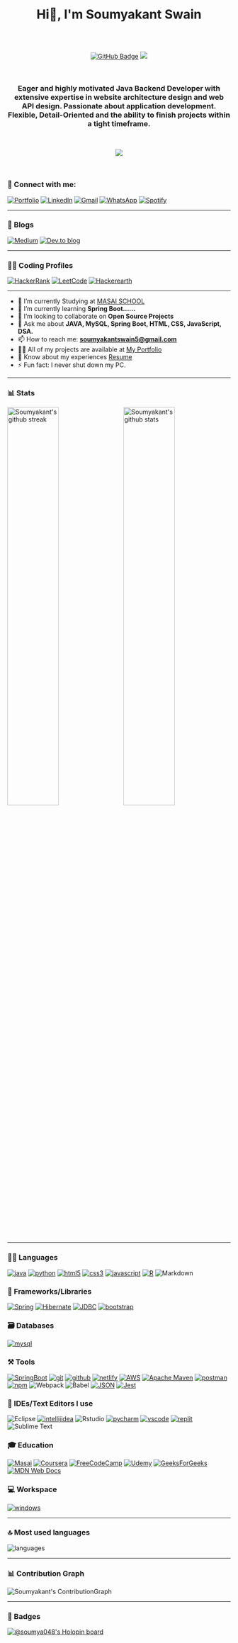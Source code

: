 <h1 align="center"> Hi👋, I'm Soumyakant Swain</h1>

<br>
<br>

<p align="center" width="45">
<a href="https://github.com/Soumya048?tab=followers"><img src="https://img.shields.io/github/followers/Soumya048?label=Followers&style=social" alt="GitHub Badge"></a>
<a href="https://github.com/Soumya048/github-profile-views-counter"><img src="https://komarev.com/ghpvc/?username=Soumya048"></a>
</p>

<br>

<h3 align="center">Eager and highly motivated Java Backend Developer with extensive expertise in website architecture design and web API design. Passionate about application development. Flexible, Detail-Oriented and the ability to finish projects within a tight timeframe.</h3>

<br>
<p align="center" dir="auto"><a target="_blank" rel="noopener noreferrer" href=" "><img src="https://github-profile-trophy.vercel.app/?username=Soumya048" style="max-width: 100%;"></a> </p>
<br>



### 🤝 Connect with me:

[![Portfolio](https://img.shields.io/badge/Portfolio-000000?style=for-the-badge&logo=Portfolio&logoColor=white)](https://soumyakant-portfolio.netlify.app/)
[![LinkedIn](https://img.shields.io/badge/LinkedIn-0077B5?style=for-the-badge&logo=linkedin&logoColor=white)](https://www.linkedin.com/in/soumyakant-swain-85b162b6/)
[![Gmail](https://img.shields.io/badge/Gmail-D14836?style=for-the-badge&logo=gmail&logoColor=white)](mailto:soumyakantswain5@gmail.com)
[![WhatsApp](https://img.shields.io/badge/WhatsApp-25D366?style=for-the-badge&logo=whatsapp&logoColor=white)](https://wa.me/+918596836609)
[![Spotify](https://img.shields.io/badge/Spotify-1ED760?style=for-the-badge&logo=spotify&logoColor=white)](https://open.spotify.com/user/v1xci2gicjgu9lbyssi9d5g2j?si=gId_LAcgSDSgjfgHlMUnPQ&utm_source=copy-link)

---

### 📜 Blogs

[![Medium](https://img.shields.io/badge/Medium-12100E?style=for-the-badge&logo=medium&logoColor=white)](https://medium.com/@soumyakantswain5)
[![Dev.to blog](https://img.shields.io/badge/dev.to-0A0A0A?style=for-the-badge&logo=dev.to&logoColor=white)](https://dev.to/soumya048)

---

### 👨‍💻 Coding Profiles

[![HackerRank](https://img.shields.io/badge/HackerRank-%23239120.svg?&style=for-the-badge&logo=hackerrank&logoColor=white)](https://www.hackerrank.com/soumyakantswain5)
[![LeetCode](https://img.shields.io/badge/LeetCode-000000?style=for-the-badge&logo=LeetCode&logoColor=#d16c06)](https://leetcode.com/soumyakantswain5/)
[![Hackerearth](https://img.shields.io/badge/HackerEarth-%232C3454.svg?&style=for-the-badge&logo=HackerEarth&logoColor=Blue)](https://www.hackerearth.com/@soumyakantswain5)

---

- 🔭 I’m currently Studying at [MASAI SCHOOL](https://www.masaischool.com)
- 🌱 I’m currently learning **Spring Boot......**
- 👯 I’m looking to collaborate on **Open Source Projects**
- 💬 Ask me about **JAVA, MySQL, Spring Boot, HTML, CSS, JavaScript, DSA.**
- 📫 How to reach me: **soumyakantswain5@gmail.com**
- 👨‍💻 All of my projects are available at [My Portfolio](https://soumyakant-portfolio.netlify.app/)
- 📄 Know about my experiences [Resume](https://drive.google.com/file/d/1IooIaoNci5PHcCl_Ghf63O-aji7oiGuD/view)
- ⚡ Fun fact: I never shut down my PC.

---

### 📊 Stats

<img src="https://github-readme-stats.vercel.app/api?username=Soumya048&include_all_commits=true&show_icons=true&theme=github_dark&hide_border=true" alt="Soumyakant's github stats" width="48%" align="right" >
<img src="https://github-readme-streak-stats.herokuapp.com/?user=Soumya048&theme=tokyonight&hide_border=true" alt="Soumyakant's github streak" width="48%" >

---

### 🧑‍💻 Languages
[![java](https://img.shields.io/badge/Java-ED8B00?style=for-the-badge&logo=java&logoColor=white)](https://soumyakant-portfolio.netlify.app/)
[![python](https://img.shields.io/badge/Python-FFD43B?style=for-the-badge&logo=python&logoColor=darkgreen)](https://soumyakant-portfolio.netlify.app/)
[![html5](https://img.shields.io/badge/HTML5-E34F26?style=for-the-badge&logo=html5&logoColor=white)](https://soumyakant-portfolio.netlify.app/)
[![css3](https://img.shields.io/badge/CSS3-1572B6?style=for-the-badge&logo=css3&logoColor=white)](https://soumyakant-portfolio.netlify.app/)
[![javascript](https://img.shields.io/badge/JavaScript-323330?style=for-the-badge&logo=javascript&logoColor=F7DF1E)](https://soumyakant-portfolio.netlify.app/)
[![R](https://img.shields.io/badge/r-%23276DC3.svg?style=for-the-badge&logo=r&logoColor=white)](https://soumyakant-portfolio.netlify.app/)
![Markdown](https://img.shields.io/badge/markdown-%23000000.svg?style=for-the-badge&logo=markdown&logoColor=white)


### 🧩 Frameworks/Libraries

[![Spring](https://img.shields.io/badge/spring-%236DB33F.svg?style=for-the-badge&logo=spring&logoColor=white)](https://soumyakant-portfolio.netlify.app/)
[![Hibernate](https://img.shields.io/badge/Hibernate-%23575757.svg?style=for-the-badge&logo=hibernate&logoColor=white)](https://soumyakant-portfolio.netlify.app/)
[![JDBC](https://img.shields.io/static/v1?style=for-the-badge&message=JDBC&color=29334C&label=)](https://soumyakant-portfolio.netlify.app/)
[![bootstrap](https://img.shields.io/badge/Bootstrap-563D7C?style=for-the-badge&logo=bootstrap&logoColor=white)](https://soumyakant-portfolio.netlify.app/)

### 🗃️ Databases

[![mysql](https://img.shields.io/badge/MySQL-005C84?style=for-the-badge&logo=mysql&logoColor=white)](https://soumyakant-portfolio.netlify.app/)

### ⚒️ Tools

[![SpringBoot](https://img.shields.io/badge/Spring%20Boot-%236DB33.svg?style=for-the-badge&logo=springboot&logoColor=white)](https://soumyakant-portfolio.netlify.app/)
[![git](https://img.shields.io/badge/GIT-E44C30?style=for-the-badge&logo=git&logoColor=white)](https://soumyakant-portfolio.netlify.app/)
[![github](https://img.shields.io/badge/GitHub-100000?style=for-the-badge&logo=github&logoColor=white)](https://soumyakant-portfolio.netlify.app/)
[![netlify](https://img.shields.io/badge/Netlify-00C7B7?style=for-the-badge&logo=netlify&logoColor=white)](https://soumyakant-portfolio.netlify.app/)
[![AWS](https://img.shields.io/badge/AWS-%23FF9900.svg?style=for-the-badge&logo=amazon-aws&logoColor=white)](https://soumyakant-portfolio.netlify.app/)
[![Apache Maven](https://img.shields.io/badge/Apache%20Maven-C71A36?style=for-the-badge&logo=Apache%20Maven&logoColor=white)](https://soumyakant-portfolio.netlify.app/)
[![postman](https://img.shields.io/badge/Postman-FF6C37?style=for-the-badge&logo=Postman&logoColor=white)](https://soumyakant-portfolio.netlify.app/)
[![npm](https://img.shields.io/badge/NPM-%23000000.svg?style=for-the-badge&logo=npm&logoColor=white)](https://soumyakant-portfolio.netlify.app/)
![Webpack](https://img.shields.io/badge/webpack-%238DD6F9.svg?style=for-the-badge&logo=webpack&logoColor=black)
![Babel](https://img.shields.io/badge/Babel-F9DC3e?style=for-the-badge&logo=babel&logoColor=black)
[![JSON](https://img.shields.io/badge/json-5E5C5C?style=for-the-badge&amp;logo=json&amp;logoColor=white)](https://soumyakant-portfolio.netlify.app/)
[![Jest](https://img.shields.io/badge/-jest-%23C21325?style=for-the-badge&logo=jest&logoColor=white)](https://soumyakant-portfolio.netlify.app/)

### 🧠 IDEs/Text Editors I use

![Eclipse](https://img.shields.io/badge/Eclipse-FE7A16.svg?style=for-the-badge&logo=Eclipse&logoColor=white)
[![intellijidea](https://img.shields.io/badge/IntelliJIDEA-000000.svg?style=for-the-badge&logo=intellij-idea&logoColor=white)](https://soumyakant-portfolio.netlify.app/)
![Rstudio](https://img.shields.io/badge/r%20studio-%23276DC3.svg?style=for-the-badge&logo=rstudio&logoColor=white)
[![pycharm](https://img.shields.io/badge/PyCharm-000000.svg?&style=for-the-badge&logo=PyCharm&logoColor=white)](https://soumyakant-portfolio.netlify.app/)
[![vscode](https://img.shields.io/badge/Visual_Studio_Code-0078D4?style=for-the-badge&logo=visual%20studio%20code&logoColor=white)](https://soumyakant-portfolio.netlify.app/)
[![replit](https://img.shields.io/badge/replit-667881?style=for-the-badge&logo=replit&logoColor=white)](https://soumyakant-portfolio.netlify.app/)
![Sublime Text](https://img.shields.io/badge/sublime_text-%23575757.svg?style=for-the-badge&logo=sublime-text&logoColor=important)

### 🎓 Education

[![Masai](https://img.shields.io/badge/-masai-%23C21325?style=for-the-badge&logo=masai&logoColor=white)](https://www.masaischool.com/)
[![Coursera](https://img.shields.io/badge/Coursera-%230056D2.svg?style=for-the-badge&logo=Coursera&logoColor=white)](https://www.coursera.org/user/4629339313f08c3a5f18d9d0b6ed354d)
[![FreeCodeCamp](https://img.shields.io/badge/Freecodecamp-%23123.svg?&style=for-the-badge&logo=freecodecamp&logoColor=green)](https://www.freecodecamp.org/fcca6875244-77ce-4373-8796-ba5b71955aca)
[![Udemy](https://img.shields.io/badge/Udemy-A435F0?style=for-the-badge&logo=Udemy&logoColor=white)](https://www.udemy.com/user/soumyakant-swain/)
[![GeeksForGeeks](https://img.shields.io/badge/GeeksforGeeks-gray?style=for-the-badge&logo=geeksforgeeks&logoColor=35914c)](https://auth.geeksforgeeks.org/user/soumyakantswain5/practice)
[![MDN Web Docs](https://img.shields.io/badge/MDN_Web_Docs-black?style=for-the-badge&logo=mdnwebdocs&logoColor=white)](https://developer.mozilla.org/en-US/)

### 💻 Workspace

[![windows](https://img.shields.io/badge/Windows-0078D6?style=for-the-badge&logo=windows&logoColor=white)](https://soumyakant-portfolio.netlify.app/)


---
### 🔝 Most used languages
  <img alt="languages" src="https://github-readme-stats.vercel.app/api/top-langs/?username=Soumya048&theme=github_dark&hide_border=true&hide=Jupyter%20Notebook,css,html,scss&layout=compact" />

---

### 📊 Contribution Graph
  <img alt="Soumyakant's ContributionGraph" src="https://github-profile-summary-cards.vercel.app/api/cards/profile-details?username=Soumya048&theme=tokyonight" />

---
### 📛 Badges

[![@soumya048's Holopin board](https://holopin.io/api/user/board?user=soumya048)](https://holopin.io/@soumya048)







